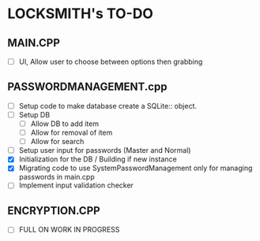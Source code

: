 # LOCKSMITH's TO-DO

## MAIN.CPP
- [ ] UI, Allow user to choose between options then grabbing

## PASSWORDMANAGEMENT.cpp
- [ ] Setup code to make database create a SQLite:: object.
- [ ] Setup DB 
  - [ ] Allow DB to add item
  - [ ] Allow for removal of item
  - [ ] Allow for search
- [ ] Setup user input for passwords (Master and Normal)
- [x] Initialization for the DB / Building if new instance 
- [x] Migrating code to use SystemPasswordManagement only for managing passwords in main.cpp
- [ ] Implement input validation checker

## ENCRYPTION.CPP
- [ ] FULL ON WORK IN PROGRESS
